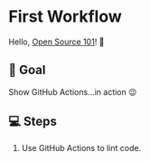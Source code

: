 # First Workflow

Hello, [Open Source 101](https://opensource101.com/events/columbia-2020/)! :wave:

## 🎯 Goal

Show GitHub Actions...in action :wink:

## 💻 Steps

1. Use GitHub Actions to lint code.
